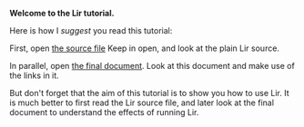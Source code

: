 **Welcome to the Lir tutorial.**

Here is how I _suggest_ you read this tutorial:

First, open [the source file](https://github.com/borisvassilev/lir-tutorial/blob/master/docs/anagrams.lir)
Keep in open, and look at the plain Lir source.

In parallel, open [the final document](https://borisvassilev.github.io/lir-tutorial/anagrams.html).
Look at this document and make use of the links in it.

But don't forget that the aim of this tutorial is to show you how to use Lir.
It is much better to first read the Lir source file, and later look at the final document to understand the effects of running Lir.
